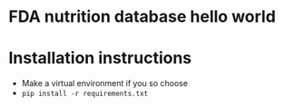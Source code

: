 # FDA nutrition database hello world
# Installation instructions
- Make a virtual environment if you so choose
- `pip install -r requirements.txt`
